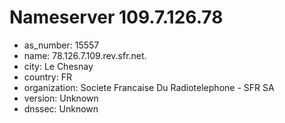 # Nameserver 109.7.126.78

* as_number: 15557
* name: 78.126.7.109.rev.sfr.net.
* city: Le Chesnay
* country: FR
* organization: Societe Francaise Du Radiotelephone - SFR SA
* version: Unknown
* dnssec: Unknown
